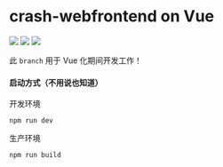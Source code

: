 # crash-webfrontend on Vue
![](https://img.shields.io/badge/build-passing-brightgreen)
![](https://img.shields.io/badge/version-2.0.0__beta4-yellow)
![](https://img.shields.io/badge/framework-Vue%203-green)

此 `branch` 用于 Vue 化期间开发工作！

#### 启动方式（不用说也知道）
开发环境
```shell
npm run dev
```
生产环境
```shell
npm run build
```
